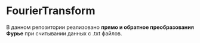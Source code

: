 # FourierTransform

В данном репозитории реализовано **прямо и обратное преобразования Фурье** при считывании данных с .txt файлов.
